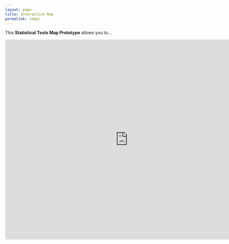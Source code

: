 ```yaml
---
layout: page
title: Interactive Map
permalink: /map/
---
```


This **Statistical Tests Map Prototype** allows you to...

<iframe style="border: 1px solid rgba(0, 0, 0, 0.1);" width="800" height="650" src="https://www.figma.com/embed?embed_host=share&url=https%3A%2F%2Fwww.figma.com%2Fproto%2FvwfvC2vTqyKKBPp29N769n%2FTesting-a-link-DISD%3Fnode-id%3D1%253A3%26scaling%3Dmin-zoom%26page-id%3D0%253A1" allowfullscreen></iframe>

